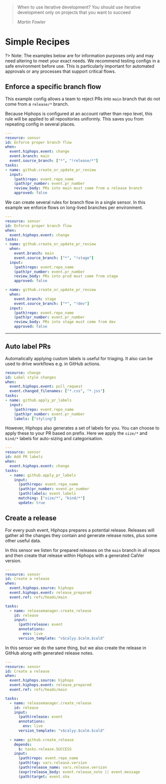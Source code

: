 > When to use iterative development? You should use iterative development only on projects that you want to succeed
>
> <cite>Martin Fowler</cite>

# Simple Recipes

?> Note: The examples below are for information purposes only and may need altering to meet your exact needs. We recommend testing configs in a safe environment before use. This is particularly important for automated approvals or any processes that support critical flows.

## Enforce a specific branch flow

This example config allows a team to reject PRs into `main` branch that do not come from a `release/*` branch.

Because Hiphops is configured at an account rather than repo level, this rule will be applied to all repositories uniformly. This saves you from repeating config
in several places.

```yaml
---
resource: sensor
id: Enforce proper branch flow
when:
  event.hiphops.event: change
  event.branch: main
  event.source_branch: ["*", "!release/*"]
tasks:
- name: github.create_or_update_pr_review
  input:
    (path)repo: event.repo_name
    (path)pr_number: event.pr_number
    review_body: PRs into main must come from a release branch
    approved: false
```

We can create several rules for branch flow in a single sensor.
In this example we enforce flows on long-lived branches per environment.

```yaml
---
resource: sensor
id: Enforce proper branch flow
when:
  event.hiphops.event: change
tasks:
- name: github.create_or_update_pr_review
  when:
    event.branch: main
    event.source_branch: ["*", "!stage"]
  input:
    (path)repo: event.repo_name
    (path)pr_number: event.pr_number
    review_body: PRs into prod must come from stage
    approved: false

- name: github.create_or_update_pr_review
  when:
    event.branch: stage
    event.source_branch: ["*", "!dev"]
  input:
    (path)repo: event.repo_name
    (path)pr_number: event.pr_number
    review_body: PRs into stage must come from dev
    approved: false
```

---

## Auto label PRs

Automatically applying custom labels is useful for triaging. It also can be used to drive workflows e.g. in GitHub actions.

```yaml
resource: change
id: Label style changes
when:
  event.hiphops.event: pull_request
  event.changed_filenames: ["*.css", "*.jss"]
tasks:
- name: github.apply_pr_labels
  input:
    (path)repo: event.repo_name
    (path)pr_number: event.pr_number
    labels: ["styling"]
```

However, Hiphops also generates a set of labels for you. You can choose to apply these to your PR based on prefix. Here we apply the `size/*` and `kind/*` labels for auto-sizing and categorisation.

```yaml
---
resource: sensor
id: Add PR labels
when:
  event.hiphops.event: change
tasks:
  - name: github.apply_pr_labels
    input:
      (path)repo: event.repo_name
      (path)pr_number: event.pr_number
      (path)labels: event.labels
      matching: ["size/*", "kind/*"]
      update: true
```

## Create a release

For every push event, Hiphops prepares a potential release.
Releases will gather all the changes they contain and generate release notes, plus some other useful data.

In this sensor we listen for prepared releases on the `main` branch in all repos and then create that release within Hiphops with a generated CalVer version.

```yaml
---
resource: sensor
id: Create a release
when:
  event.hiphops.source: hiphops
  event.hiphops.event: release_prepared
  event.ref: refs/heads/main

tasks:
  - name: releasemanager.create_release
    id: release
    input:
      (path)release: event
      annotations:
        env: live
      version_template: "v$calyy.$calm.$cald"
```

In this sensor we do the same thing, but we also create the release in GitHub along with generated release notes.

```yaml
---
resource: sensor
id: Create a release
when:
  event.hiphops.source: hiphops
  event.hiphops.event: release_prepared
  event.ref: refs/heads/main

tasks:
  - name: releasemanager.create_release
    id: release
    input:
      (path)release: event
      annotations:
        env: live
      version_template: "v$calyy.$calm.$cald"
  
  - name: github.create_release
    depends:
      $: tasks.release.SUCCESS
    input:
      (path)repo: event.repo_name
      (path)tag: vars.release.version
      (path)release_name: vars.release.version
      (expr)release_body: event.release_note || event.message
      (path)target: event.sha
```
